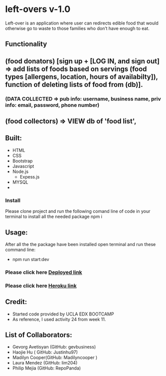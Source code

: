 # left-overs v-1.0
Left-over is an application where user can redirects edible food that would otherwise go to waste to those families who don’t have enough to eat.

## Functionality

## (food donators) [sign up + [LOG IN, and sign out] => add lists of foods based on servings (food types [allergens, location,  hours of availabilty]), function of deleting lists of food from (db)].
### (DATA COLLECTED => pub info: username, business name, priv info: email, password, phone number)

## (food collectors) => VIEW db of 'food list', 


 ## Built:
 * HTML
 * CSS
 * Bootstrap
 * Javascript
 * Node.js
    * Expess.js
 * MYSQL
 * 

 ### Install
 Please clone  project and run the following comand line of code in your terminal to install all the needed package 
 npm i 
 
## Usage:
After all the the package have been installed open terminal and run these command line:
  * npm run start:dev

 ### Please click here [Deployed link]()
 ### Please click here  [Heroku link]()
  

## Credit:
  * Started code provided by UCLA EDX BOOTCAMP
  * As reference, I used activity 24 from week 11.

## List of Collaborators:
- Gevorg Avetisyan (GitHub: gevbusiness)
- Haojie Hu ( GitHub: Justinhu97)
- Madilyn Cooper(GitHub: Madilyncooper )
- Laura Mendez (GitHub: lim204)
- Philip Mejia (GitHub: RepoPanda)